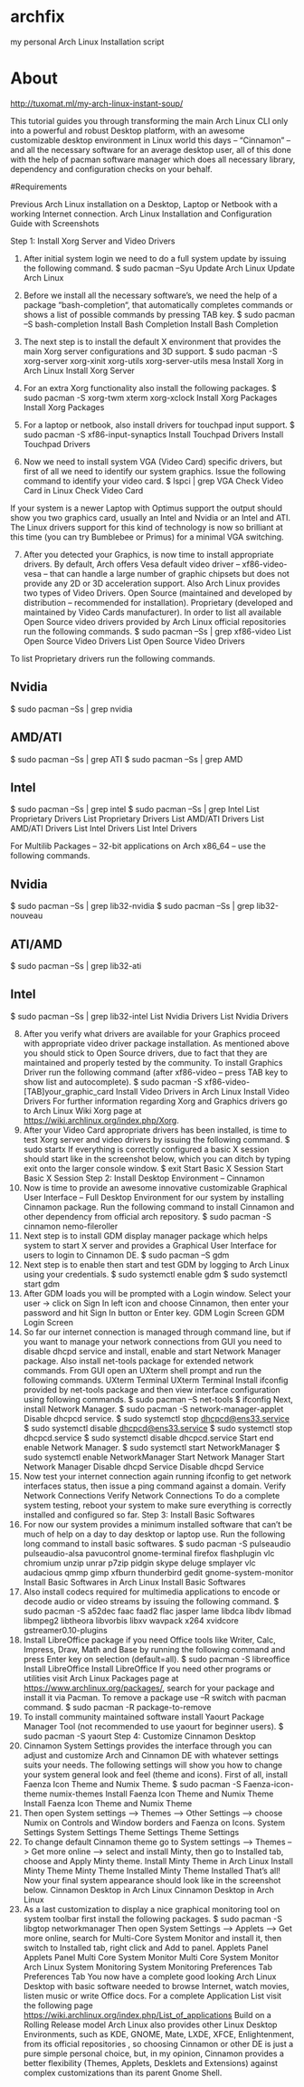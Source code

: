 archfix
=======

my personal Arch Linux Installation script

About
=====
http://tuxomat.ml/my-arch-linux-instant-soup/

This tutorial guides you through transforming the main Arch Linux CLI only into a powerful and robust Desktop platform, with an awesome customizable desktop environment in Linux world this days – “Cinnamon” – and all the necessary software for an average desktop user, all of this done with the help of pacman software manager which does all necessary library, dependency and configuration checks on your behalf.

#Requirements

Previous Arch Linux installation on a Desktop, Laptop or Netbook with a working Internet connection.
Arch Linux Installation and Configuration Guide with Screenshots

Step 1: Install Xorg Server and Video Drivers

1. After initial system login we need to do a full system update by issuing the following command.
$ sudo pacman –Syu
Update Arch Linux
Update Arch Linux

2. Before we install all the necessary software’s, we need the help of a package “bash-completion“, that automatically completes commands or shows a list of possible commands by pressing TAB key.
$ sudo pacman –S bash-completion
Install Bash Completion
Install Bash Completion

3. The next step is to install the default X environment that provides the main Xorg server configurations and 3D support.
$ sudo pacman -S xorg-server xorg-xinit xorg-utils xorg-server-utils mesa
Install Xorg in Arch Linux
Install Xorg Server

4. For an extra Xorg functionality also install the following packages.
$ sudo pacman -S xorg-twm xterm xorg-xclock
Install Xorg Packages
Install Xorg Packages

5. For a laptop or netbook, also install drivers for touchpad input support.
$ sudo pacman -S xf86-input-synaptics
Install Touchpad Drivers
Install Touchpad Drivers

6. Now we need to install system VGA (Video Card) specific drivers, but first of all we need to identify our system graphics. Issue the following command to identify your video card.
$ lspci | grep VGA
Check Video Card in Linux
Check Video Card

If your system is a newer Laptop with Optimus support the output should show you two graphics card, usually an Intel and Nvidia or an Intel and ATI. The Linux drivers support for this kind of technology is now so brilliant at this time (you can try Bumblebee or Primus) for a minimal VGA switching.

7. After you detected your Graphics, is now time to install appropriate drivers. By default, Arch offers Vesa default video driver – xf86-video-vesa – that can handle a large number of graphic chipsets but does not provide any 2D or 3D acceleration support.
Also Arch Linux provides two types of Video Drivers.
Open Source (maintained and developed by distribution – recommended for installation).
Proprietary (developed and maintained by Video Cards manufacturer).
In order to list all available Open Source video drivers provided by Arch Linux official repositories run the following commands.
$ sudo pacman –Ss | grep xf86-video
List Open Source Video Drivers
List Open Source Video Drivers

To list Proprietary drivers run the following commands.
## Nvidia ##
$ sudo pacman –Ss | grep nvidia
## AMD/ATI ##
$ sudo pacman –Ss | grep ATI
$ sudo pacman –Ss | grep AMD
## Intel ##
$ sudo pacman –Ss | grep intel
$ sudo pacman –Ss | grep Intel
List Proprietary Drivers
List Proprietary Drivers
List AMD/ATI Drivers
List AMD/ATI Drivers
List Intel Drivers
List Intel Drivers

For Multilib Packages – 32-bit applications on Arch x86_64 – use the following commands.
## Nvidia ##
$ sudo pacman –Ss | grep lib32-nvidia
$ sudo pacman –Ss | grep lib32-nouveau
## ATI/AMD ##
$ sudo pacman –Ss | grep lib32-ati
## Intel ##
$ sudo pacman –Ss | grep lib32-intel
List Nvidia Drivers
List Nvidia Drivers

8. After you verify what drivers are available for your Graphics proceed with appropriate video driver package installation. As mentioned above you should stick to Open Source drivers, due to fact that they are maintained and properly tested by the community. To install Graphics Driver run the following command (after xf86-video – press TAB key to show list and autocomplete).
$ sudo pacman  -S  xf86-video-[TAB]your_graphic_card
Install Video Drivers in Arch Linux
Install Video Drivers
For further information regarding Xorg and Graphics drivers go to Arch Linux Wiki Xorg page at https://wiki.archlinux.org/index.php/Xorg.
9. After your Video Card appropriate drivers has been installed, is time to test Xorg server and video drivers by issuing the following command.
$ sudo startx
If everything is correctly configured a basic X session should start like in the screenshot below, which you can ditch by typing exit onto the larger console window.
$ exit
Start Basic X Session
Start Basic X Session
Step 2: Install Desktop Environment – Cinnamon
10. Now is time to provide an awesome innovative customizable Graphical User Interface – Full Desktop Environment for our system by installing Cinnamon package. Run the following command to install Cinnamon and other dependency from official arch repository.
$ sudo pacman -S cinnamon nemo-fileroller
11. Next step is to install GDM display manager package which helps system to start X server and provides a Graphical User Interface for users to login to Cinnamon DE.
$ sudo pacman –S gdm
12. Next step is to enable then start and test GDM by logging to Arch Linux using your credentials.
$ sudo systemctl enable gdm
$ sudo systemctl start gdm
13. After GDM loads you will be prompted with a Login window. Select your user -> click on Sign In left icon and choose Cinnamon, then enter your password and hit Sign In button or Enter key.
GDM Login Screen
GDM Login Screen
14. So far our internet connection is managed through command line, but if you want to manage your network connections from GUI you need to disable dhcpd service and install, enable and start Network Manager package. Also install net-tools package for extended network commands. From GUI open an UXterm shell prompt and run the following commands.
UXterm Terminal
UXterm Terminal
Install ifconfig provided by net-tools package and then view interface configuration using following commands.
$ sudo pacman –S net-tools
$ ifconfig
Next, install Network Manager.
$ sudo pacman -S network-manager-applet
Disable dhcpcd service.
$ sudo systemctl stop dhcpcd@ens33.service
$ sudo systemctl disable dhcpcd@ens33.service
$ sudo systemctl stop dhcpcd.service
$ sudo systemctl disable dhcpcd.service
Start end enable Network Manager.
$ sudo systemctl start NetworkManager
$ sudo systemctl enable NetworkManager
Start Network Manager
Start Network Manager
Disable dhcpd Service
Disable dhcpd Service
15. Now test your internet connection again running ifconfig to get network interfaces status, then issue a ping command against a domain.
Verify Network Connections
Verify Network Connections
To do a complete system testing, reboot your system to make sure everything is correctly installed and configured so far.
Step 3: Install Basic Softwares
16. For now our system provides a minimum installed software that can’t be much of help on a day to day desktop or laptop use. Run the following long command to install basic softwares.
$ sudo pacman -S pulseaudio pulseaudio-alsa pavucontrol gnome-terminal firefox flashplugin vlc chromium unzip unrar p7zip pidgin skype deluge smplayer vlc audacious qmmp gimp xfburn thunderbird gedit gnome-system-monitor
Install Basic Softwares in Arch Linux
Install Basic Softwares
17. Also install codecs required for multimedia applications to encode or decode audio or video streams by issuing the following command.
$ sudo pacman -S a52dec faac faad2 flac jasper lame libdca libdv libmad libmpeg2 libtheora libvorbis libxv wavpack x264 xvidcore gstreamer0.10-plugins
18. Install LibreOffice package if you need Office tools like Writer, Calc, Impress, Draw, Math and Base by running the following command and press Enter key on selection (default=all).
$ sudo pacman -S libreoffice
Install LibreOffice 
Install LibreOffice
If you need other programs or utilities visit Arch Linux Packages page at https://www.archlinux.org/packages/, search for your package and install it via Pacman.
To remove a package use –R switch with pacman command.
$ sudo pacman -R package-to-remove
19. To install community maintained software install Yaourt Package Manager Tool (not recommended to use yaourt for beginner users).
$ sudo pacman -S yaourt
Step 4: Customize Cinnamon Desktop
20. Cinnamon System Settings provides the interface through you can adjust and customize Arch and Cinnamon DE with whatever settings suits your needs. The following settings will show you how to change your system general look and feel (theme and icons). First of all, install Faenza Icon Theme and Numix Theme.
$ sudo pacman -S Faenza-icon-theme numix-themes
Install Faenza Icon Theme and Numix Theme
Install Faenza Icon Theme and Numix Theme
21. Then open System settings –> Themes –> Other Settings –> choose Numix on Controls and Window borders and
Faenza on Icons.
System Settings
System Settings
Theme Settings
Theme Settings
22. To change default Cinnamon theme go to System settings –> Themes –> Get more online –> select and install Minty, then go to Installed tab, choose and Apply Minty theme.
Install Minty Theme in Arch Linux
Install Minty Theme
Minty Theme Installed
Minty Theme Installed
That’s all! Now your final system appearance should look like in the screenshot below.
Cinnamon Desktop in Arch Linux
Cinnamon Desktop in Arch Linux
23. As a last customization to display a nice graphical monitoring tool on system toolbar first install the following packages.
$ sudo pacman -S libgtop networkmanager
Then open System Settings –> Applets –> Get more online, search for Multi-Core System Monitor and install it, then switch to Installed tab, right click and Add to panel.
Applets Panel
Applets Panel
Multi Core System Monitor
Multi Core System Monitor
Arch Linux System Monitoring
System Monitoring
Preferences Tab
Preferences Tab
You now have a complete good looking Arch Linux Desktop with basic software needed to browse Internet, watch movies, listen music or write Office docs.
For a complete Application List visit the following page
https://wiki.archlinux.org/index.php/List_of_applications
Build on a Rolling Release model Arch Linux also provides other Linux Desktop Environments, such as KDE, GNOME, Mate, LXDE, XFCE, Enlightenment, from its official repositories , so choosing Cinnamon or other DE is just a pure simple personal choice, but, in my opinion, Cinnamon provides a better flexibility (Themes, Applets, Desklets and Extensions) against complex customizations than its parent Gnome Shell.
